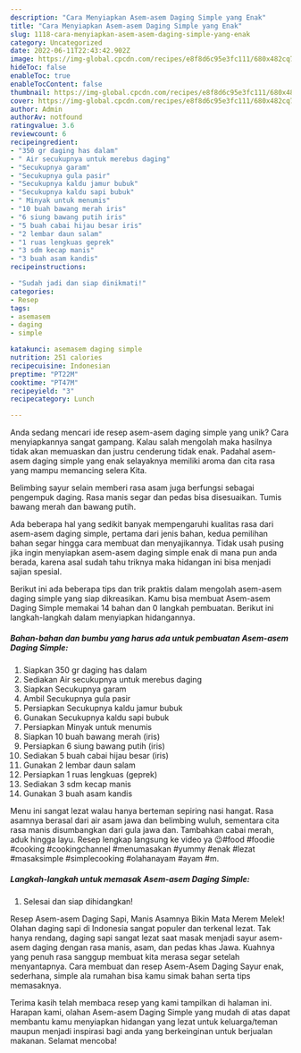 ```yaml
---
description: "Cara Menyiapkan Asem-asem Daging Simple yang Enak"
title: "Cara Menyiapkan Asem-asem Daging Simple yang Enak"
slug: 1118-cara-menyiapkan-asem-asem-daging-simple-yang-enak
category: Uncategorized
date: 2022-06-11T22:43:42.902Z
image: https://img-global.cpcdn.com/recipes/e8f8d6c95e3fc111/680x482cq70/asem-asem-daging-simple-foto-resep-utama.jpg
hideToc: false
enableToc: true
enableTocContent: false
thumbnail: https://img-global.cpcdn.com/recipes/e8f8d6c95e3fc111/680x482cq70/asem-asem-daging-simple-foto-resep-utama.jpg
cover: https://img-global.cpcdn.com/recipes/e8f8d6c95e3fc111/680x482cq70/asem-asem-daging-simple-foto-resep-utama.jpg
author: Admin
authorAv: notfound
ratingvalue: 3.6
reviewcount: 6
recipeingredient:
- "350 gr daging has dalam"
- " Air secukupnya untuk merebus daging"
- "Secukupnya garam"
- "Secukupnya gula pasir"
- "Secukupnya kaldu jamur bubuk"
- "Secukupnya kaldu sapi bubuk"
- " Minyak untuk menumis"
- "10 buah bawang merah iris"
- "6 siung bawang putih iris"
- "5 buah cabai hijau besar iris"
- "2 lembar daun salam"
- "1 ruas lengkuas geprek"
- "3 sdm kecap manis"
- "3 buah asam kandis"
recipeinstructions:

- "Sudah jadi dan siap dinikmati!"
categories:
- Resep
tags:
- asemasem
- daging
- simple

katakunci: asemasem daging simple 
nutrition: 251 calories
recipecuisine: Indonesian
preptime: "PT22M"
cooktime: "PT47M"
recipeyield: "3"
recipecategory: Lunch

---
```





Anda sedang mencari ide resep asem-asem daging simple yang unik? Cara menyiapkannya sangat gampang. Kalau salah mengolah maka hasilnya tidak akan memuaskan dan justru cenderung tidak enak. Padahal asem-asem daging simple yang enak selayaknya memiliki aroma dan cita rasa yang mampu memancing selera Kita.





Belimbing sayur selain memberi rasa asam juga berfungsi sebagai pengempuk daging. Rasa manis segar dan pedas bisa disesuaikan. Tumis bawang merah dan bawang putih.

Ada beberapa hal yang sedikit banyak mempengaruhi kualitas rasa dari asem-asem daging simple, pertama dari jenis bahan, kedua pemilihan bahan segar hingga cara membuat dan menyajikannya. Tidak usah pusing jika ingin menyiapkan asem-asem daging simple enak di mana pun anda berada, karena asal sudah tahu triknya maka hidangan ini bisa menjadi sajian spesial.






Berikut ini ada beberapa tips dan trik praktis dalam mengolah asem-asem daging simple yang siap dikreasikan. Kamu bisa membuat Asem-asem Daging Simple memakai 14 bahan dan 0 langkah pembuatan. Berikut ini langkah-langkah dalam menyiapkan hidangannya.

<!--inarticleads1-->

##### Bahan-bahan dan bumbu yang harus ada untuk pembuatan Asem-asem Daging Simple:

1. Siapkan 350 gr daging has dalam
1. Sediakan  Air secukupnya untuk merebus daging
1. Siapkan Secukupnya garam
1. Ambil Secukupnya gula pasir
1. Persiapkan Secukupnya kaldu jamur bubuk
1. Gunakan Secukupnya kaldu sapi bubuk
1. Persiapkan  Minyak untuk menumis
1. Siapkan 10 buah bawang merah (iris)
1. Persiapkan 6 siung bawang putih (iris)
1. Sediakan 5 buah cabai hijau besar (iris)
1. Gunakan 2 lembar daun salam
1. Persiapkan 1 ruas lengkuas (geprek)
1. Sediakan 3 sdm kecap manis
1. Gunakan 3 buah asam kandis


Menu ini sangat lezat walau hanya berteman sepiring nasi hangat. Rasa asamnya berasal dari air asam jawa dan belimbing wuluh, sementara cita rasa manis disumbangkan dari gula jawa dan. Tambahkan cabai merah, aduk hingga layu. Resep lengkap langsung ke video ya 😉#food #foodie #cooking #cookingchannel #menumasakan #yummy #enak #lezat #masaksimple #simplecooking #olahanayam #ayam #m. 

<!--inarticleads2-->

##### Langkah-langkah untuk memasak Asem-asem Daging Simple:


1. Selesai dan siap dihidangkan!

Resep Asem-asem Daging Sapi, Manis Asamnya Bikin Mata Merem Melek! Olahan daging sapi di Indonesia sangat populer dan terkenal lezat. Tak hanya rendang, daging sapi sangat lezat saat masak menjadi sayur asem-asem daging dengan rasa manis, asam, dan pedas khas Jawa. Kuahnya yang penuh rasa sanggup membuat kita merasa segar setelah menyantapnya. Cara membuat dan resep Asem-Asem Daging Sayur enak, sederhana, simple ala rumahan bisa kamu simak bahan serta tips memasaknya. 

Terima kasih telah membaca resep yang kami tampilkan di halaman ini. Harapan kami, olahan Asem-asem Daging Simple yang mudah di atas dapat membantu kamu menyiapkan hidangan yang lezat untuk keluarga/teman maupun menjadi inspirasi bagi anda yang berkeinginan untuk berjualan makanan. Selamat mencoba!
